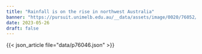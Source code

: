 ```yaml
---
title: "Rainfall is on the rise in northwest Australia"
banner: "https://pursuit.unimelb.edu.au/__data/assets/image/0020/76052/Rainfall-is-on-the-rise-in-northwest-Australia_5930e492-31a1-4f89-ad06-da97a98e2a3b.jpg"
date: 2023-05-26
draft: false
---
```


{{< json_article file="data/p76046.json" >}}